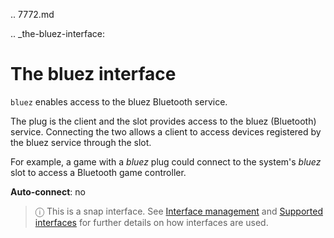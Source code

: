 .. 7772.md

.. _the-bluez-interface:

# The bluez interface

`bluez` enables access to the bluez Bluetooth service.

The plug is the client and the slot provides access to the bluez (Bluetooth) service. Connecting the two allows a client to access devices registered by the bluez service through the slot.

For example, a game with a _bluez_ plug could connect to the system's _bluez_ slot to access a Bluetooth game controller.


**Auto-connect**: no

> ⓘ  This is a snap interface. See [Interface management](/t/interface-management/6154) and [Supported interfaces](/t/supported-interfaces/7744) for further details on how interfaces are used.